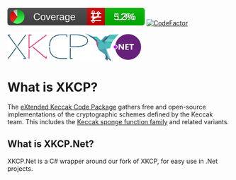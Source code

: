 ![coverage badge](https://raw.githubusercontent.com/StirlingLabs/XKCP.NET/coverage/coverage/badge_combined.svg)
[![CodeFactor](https://www.codefactor.io/repository/github/stirlinglabs/xkcp.net/badge?s=8bddb54013ecc622805241b6565eae25fb07ef5c)](https://www.codefactor.io/repository/github/stirlinglabs/xkcp.net)

<img src="https://raw.githubusercontent.com/StirlingLabs/XKCP.NET/master/docs/XKCP-Anna-banner-dotnet.svg" width="60%" />

# What is XKCP?

The [eXtended Keccak Code Package](https://github.com/StirlingLabs/XKCP) gathers free and open-source implementations of the cryptographic schemes defined by the Keccak team.
This includes the [Keccak sponge function family](https://keccak.team/keccak.html) and related variants.

## What is XKCP.Net?

XKCP.Net is a C# wrapper around our fork of XKCP, for easy use in .Net projects.
